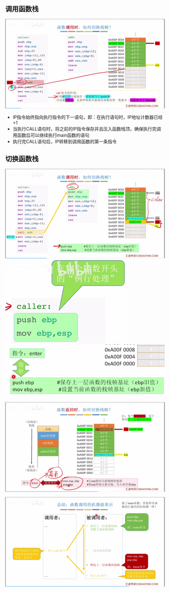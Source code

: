 

## 调用函数栈
![输入图片说明](/imgs/2025-08-14/5YCtIeCRlOqx17u7.png)

- IP指令始终指向执行指令的下一语句，即：在执行语句时，IP地址计数器已经+1
- 当执行CALL语句时，将之前的IP指令保存并且压入函数栈顶，确保执行完调用函数后可以继续执行main函数的语句
- 执行完CALL语句后，IP转移到调用函数的第一条指令

## 切换函数栈
![输入图片说明](/imgs/2025-08-14/t1evkf69jCGkkHcV.png)
![输入图片说明](/imgs/2025-08-14/9ikbuVTwURchFnNf.png)
![输入图片说明](/imgs/2025-08-14/9tRtVjRTPwmhnpbw.png)

![输入图片说明](/imgs/2025-08-14/QFBzYw5Tp3rsgj2J.png)


![输入图片说明](/imgs/2025-08-14/GrXv3jksrmFAieet.png)
<!--stackedit_data:
eyJoaXN0b3J5IjpbLTYwMzY3ODIyMF19
-->